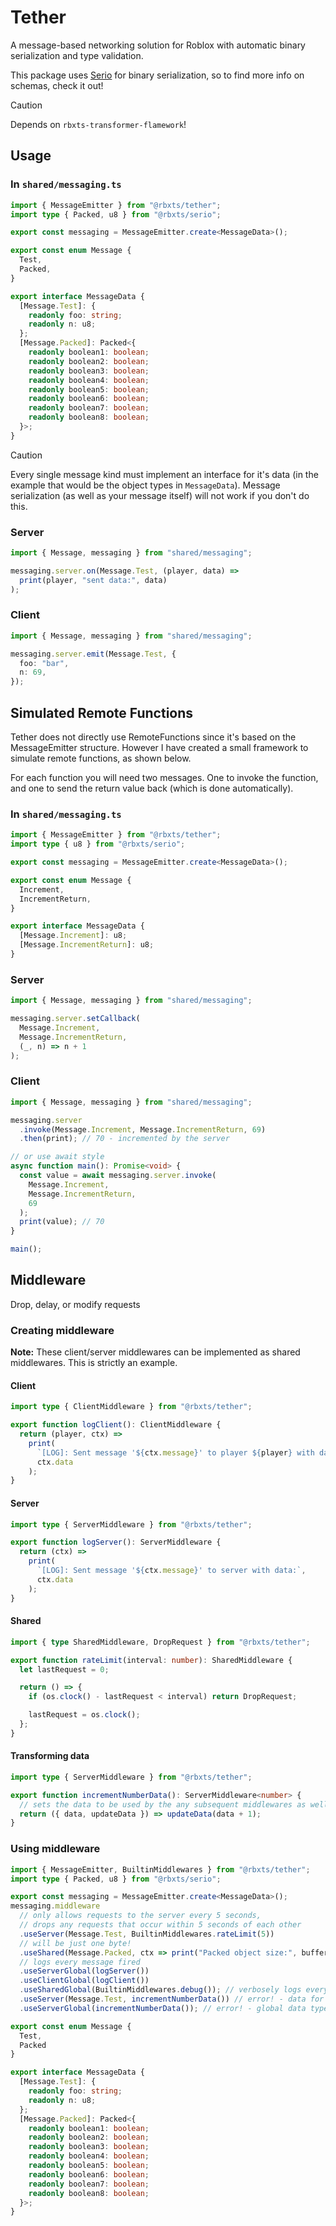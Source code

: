 # Tether

A message-based networking solution for Roblox with automatic binary serialization and type validation.

This package uses [Serio](https://www.npmjs.com/package/@rbxts/serio) for binary serialization, so to find more info on schemas, check it out!

> [!CAUTION]
> Depends on `rbxts-transformer-flamework`!

## Usage

### In `shared/messaging.ts`

```ts
import { MessageEmitter } from "@rbxts/tether";
import type { Packed, u8 } from "@rbxts/serio";

export const messaging = MessageEmitter.create<MessageData>();

export const enum Message {
  Test,
  Packed,
}

export interface MessageData {
  [Message.Test]: {
    readonly foo: string;
    readonly n: u8;
  };
  [Message.Packed]: Packed<{
    readonly boolean1: boolean;
    readonly boolean2: boolean;
    readonly boolean3: boolean;
    readonly boolean4: boolean;
    readonly boolean5: boolean;
    readonly boolean6: boolean;
    readonly boolean7: boolean;
    readonly boolean8: boolean;
  }>;
}
```

> [!CAUTION]
> Every single message kind must implement an interface for it's data (in the example that would be the object types in `MessageData`). Message serialization (as well as your message itself) will not work if you don't do this.

### Server

```ts
import { Message, messaging } from "shared/messaging";

messaging.server.on(Message.Test, (player, data) =>
  print(player, "sent data:", data)
);
```

### Client

```ts
import { Message, messaging } from "shared/messaging";

messaging.server.emit(Message.Test, {
  foo: "bar",
  n: 69,
});
```

## Simulated Remote Functions

Tether does not directly use RemoteFunctions since it's based on the MessageEmitter structure. However I have created a small framework to simulate remote functions, as shown below.

For each function you will need two messages. One to invoke the function, and one to send the return value back (which is done automatically).

### In `shared/messaging.ts`

```ts
import { MessageEmitter } from "@rbxts/tether";
import type { u8 } from "@rbxts/serio";

export const messaging = MessageEmitter.create<MessageData>();

export const enum Message {
  Increment,
  IncrementReturn,
}

export interface MessageData {
  [Message.Increment]: u8;
  [Message.IncrementReturn]: u8;
}
```

### Server

```ts
import { Message, messaging } from "shared/messaging";

messaging.server.setCallback(
  Message.Increment,
  Message.IncrementReturn,
  (_, n) => n + 1
);
```

### Client

```ts
import { Message, messaging } from "shared/messaging";

messaging.server
  .invoke(Message.Increment, Message.IncrementReturn, 69)
  .then(print); // 70 - incremented by the server

// or use await style
async function main(): Promise<void> {
  const value = await messaging.server.invoke(
    Message.Increment,
    Message.IncrementReturn,
    69
  );
  print(value); // 70
}

main();
```

## Middleware

Drop, delay, or modify requests

### Creating middleware

**Note:** These client/server middlewares can be implemented as shared middlewares. This is strictly an example.

#### Client

```ts
import type { ClientMiddleware } from "@rbxts/tether";

export function logClient(): ClientMiddleware {
  return (player, ctx) =>
    print(
      `[LOG]: Sent message '${ctx.message}' to player ${player} with data:`,
      ctx.data
    );
}
```

#### Server

```ts
import type { ServerMiddleware } from "@rbxts/tether";

export function logServer(): ServerMiddleware {
  return (ctx) =>
    print(
      `[LOG]: Sent message '${ctx.message}' to server with data:`,
      ctx.data
    );
}
```

#### Shared

```ts
import { type SharedMiddleware, DropRequest } from "@rbxts/tether";

export function rateLimit(interval: number): SharedMiddleware {
  let lastRequest = 0;

  return () => {
    if (os.clock() - lastRequest < interval) return DropRequest;

    lastRequest = os.clock();
  };
}
```

#### Transforming data

```ts
import type { ServerMiddleware } from "@rbxts/tether";

export function incrementNumberData(): ServerMiddleware<number> {
  // sets the data to be used by the any subsequent middlewares as well as sent through the remote
  return ({ data, updateData }) => updateData(data + 1);
}
```

### Using middleware

```ts
import { MessageEmitter, BuiltinMiddlewares } from "@rbxts/tether";
import type { Packed, u8 } from "@rbxts/serio";

export const messaging = MessageEmitter.create<MessageData>();
messaging.middleware
  // only allows requests to the server every 5 seconds,
  // drops any requests that occur within 5 seconds of each other
  .useServer(Message.Test, BuiltinMiddlewares.rateLimit(5))
  // will be just one byte!
  .useShared(Message.Packed, ctx => print("Packed object size:", buffer.len(ctx.getRawData().buffer)));
  // logs every message fired
  .useServerGlobal(logServer())
  .useClientGlobal(logClient())
  .useSharedGlobal(BuiltinMiddlewares.debug()); // verbosely logs every packet sent
  .useServer(Message.Test, incrementNumberData()) // error! - data for Message.Test is not a number
  .useServerGlobal(incrementNumberData()); // error! - global data type is always 'unknown', we cannot guarantee a number

export const enum Message {
  Test,
  Packed
}

export interface MessageData {
  [Message.Test]: {
    readonly foo: string;
    readonly n: u8;
  };
  [Message.Packed]: Packed<{
    readonly boolean1: boolean;
    readonly boolean2: boolean;
    readonly boolean3: boolean;
    readonly boolean4: boolean;
    readonly boolean5: boolean;
    readonly boolean6: boolean;
    readonly boolean7: boolean;
    readonly boolean8: boolean;
  }>;
}
```

